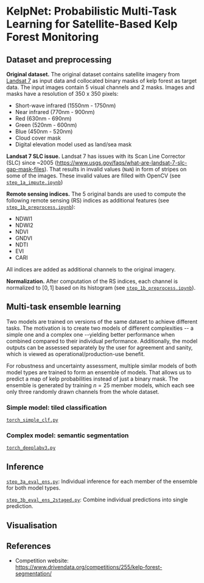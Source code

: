 # KelpNet: Probabilistic Multi-Task Learning for Satellite-Based Kelp Forest Monitoring


## Dataset and preprocessing

**Original dataset.** The original dataset contains satellite imagery from
[Landsat 7](https://www.usgs.gov/landsat-missions/landsat-7) as input data
and collocated binary masks of kelp forest as target data. The input images
contain 5 visual channels and 2 masks. Images and masks have a resolution of
350 x 350 pixels:

- Short-wave infrared (1550nm - 1750nm)
- Near infrared (770nm - 900nm)
- Red (630nm - 690nm)
- Green (520nm - 600nm)
- Blue (450nm - 520nm)
- Cloud cover mask
- Digital elevation model used as land/sea mask

**Landsat 7 SLC issue.** Landsat 7 has issues with its Scan Line Corrector (SLC)
since ~2005 (https://www.usgs.gov/faqs/what-are-landsat-7-slc-gap-mask-files).
That results in invalid values (`NaN`) in form of stripes on some of the images.
These invalid values are filled with OpenCV (see [`step_1a_impute.ipynb`](step_1a_impute.ipynb))

**Remote sensing indices.** The 5 original bands are used to compute the following
remote sensing (RS) indices as additional features (see [`step_1b_preprocess.ipynb`](step_1b_preprocess.ipynb)):

- NDWI1
- NDWI2
- NDVI
- GNDVI
- NDTI
- EVI
- CARI

All indices are added as additional channels to the original imagery.

**Normalization.** After computation of the RS indices, each channel is normalized
to $[0, 1]$ based on its histogram (see [`step_1b_preprocess.ipynb`](step_1b_preprocess.ipynb)).

## Multi-task ensemble learning

Two models are trained on versions of the same dataset to achieve different tasks.
The motivation is to create two models of different complexities -- a simple one and a complex one --yielding better performance when combined compared to their individual
performance. Additionally, the model outputs can be assessed separately by the user for
agreement and sanity, which is viewed as operational/production-use benefit.

For robustness and uncertainty assessment, multiple similar models of both model types
are trained to form an ensemble of models. That allows us to predict a map of kelp
probabilities instead of just a binary mask. The ensemble is generated by training $n=25$ member models, which each see only three randomly drawn channels from the whole
dataset.

### Simple model: tiled classification

[`torch_simple_clf.py`](torch_simple_clf.py)

### Complex model: semantic segmentation

[`torch_deeplabv3.py`](torch_deeplabv3.py)

## Inference

[`step_3a_eval_ens.py`](step_3a_eval_ens.py): Individual inference for each member of
the ensemble for both model types.

[`step_3b_eval_ens_2staged.py`](step_3b_eval_ens_2staged.py): Combine individual
predictions into single prediction.

## Visualisation

## References

- Competition website: https://www.drivendata.org/competitions/255/kelp-forest-segmentation/